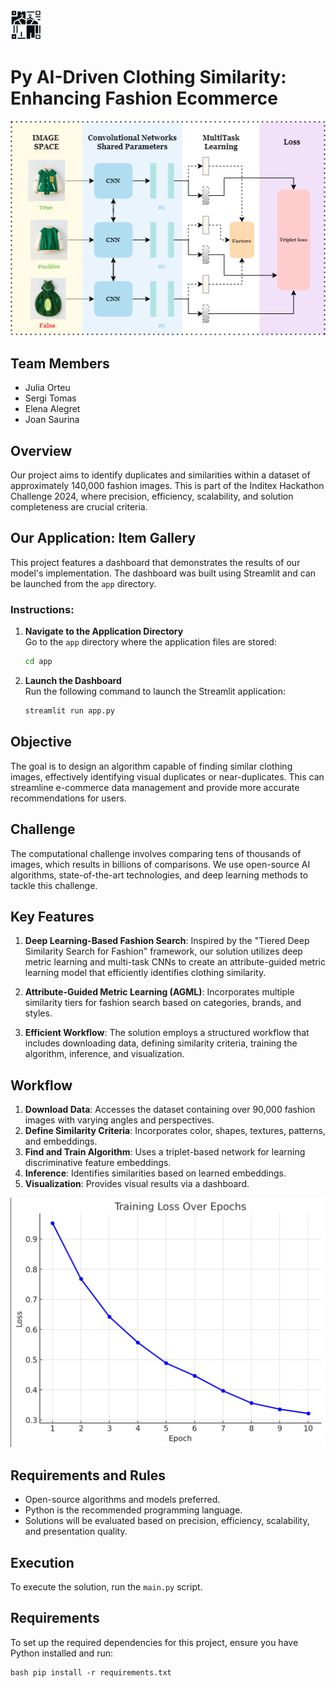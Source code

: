 <img src="images/logo.png" alt="Logo" width="50"/>


# Py AI-Driven Clothing Similarity: Enhancing Fashion Ecommerce
![Architecture Diagram](images/Diagrama.png)

## Team Members
- Julia Orteu
- Sergi Tomas
- Elena Alegret
- Joan Saurina

## Overview
Our project aims to identify duplicates and similarities within a dataset of approximately 140,000 fashion images. This is part of the Inditex Hackathon Challenge 2024, where precision, efficiency, scalability, and solution completeness are crucial criteria.

## Our Application: Item Gallery

This project features a dashboard that demonstrates the results of our model's implementation. The dashboard was built using Streamlit and can be launched from the `app` directory.

### Instructions:
1. **Navigate to the Application Directory**  
   Go to the `app` directory where the application files are stored:
   ```bash
   cd app
   ```

2. **Launch the Dashboard**  
   Run the following command to launch the Streamlit application:
   ```bash
   streamlit run app.py
   ```

## Objective
The goal is to design an algorithm capable of finding similar clothing images, effectively identifying visual duplicates or near-duplicates. This can streamline e-commerce data management and provide more accurate recommendations for users.

## Challenge
The computational challenge involves comparing tens of thousands of images, which results in billions of comparisons. We use open-source AI algorithms, state-of-the-art technologies, and deep learning methods to tackle this challenge.

## Key Features
1. **Deep Learning-Based Fashion Search**: Inspired by the "Tiered Deep Similarity Search for Fashion" framework, our solution utilizes deep metric learning and multi-task CNNs to create an attribute-guided metric learning model that efficiently identifies clothing similarity.

2. **Attribute-Guided Metric Learning (AGML)**: Incorporates multiple similarity tiers for fashion search based on categories, brands, and styles.

3. **Efficient Workflow**: The solution employs a structured workflow that includes downloading data, defining similarity criteria, training the algorithm, inference, and visualization.

## Workflow
1. **Download Data**: Accesses the dataset containing over 90,000 fashion images with varying angles and perspectives.
2. **Define Similarity Criteria**: Incorporates color, shapes, textures, patterns, and embeddings.
3. **Find and Train Algorithm**: Uses a triplet-based network for learning discriminative feature embeddings.
4. **Inference**: Identifies similarities based on learned embeddings.
5. **Visualization**: Provides visual results via a dashboard.

![Loss Model Curve](images/loss.png)


## Requirements and Rules
- Open-source algorithms and models preferred.
- Python is the recommended programming language.
- Solutions will be evaluated based on precision, efficiency, scalability, and presentation quality.

## Execution
To execute the solution, run the `main.py` script.

## Requirements
To set up the required dependencies for this project, ensure you have Python installed and run:
```
bash pip install -r requirements.txt
```
